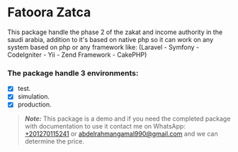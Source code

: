 # Fatoora Zatca

This package handle the phase 2 of the zakat and income authority in the saudi arabia, addition to it's based on native php so it can work on any system based on php or any framework like: (Laravel - Symfony - CodeIgniter - Yii - Zend Framework - CakePHP) 

### The package handle 3 environments:
- [x] test.
- [x] simulation.
- [x] production.

> **_Note:_** This package is a demo and if you need the completed package with documentation to use it contact me on WhatsApp: [+201270115241](https://wa.me/201270115241) or [abdelrahmangamal990@gmail.com](mailto:abdelrahmangamal990@gmail.com) and we can determine the price.
